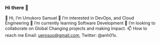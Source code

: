 ### Hi there 👋
👋 Hi, I’m Umukoro Samuel
👀 I’m interested in DevOps, and Cloud Engineering
🌱 I’m currently learning Software Development
💞️ I’m looking to collaborate on Global Changing projects and making Impact.
📫 How to reach me Email: uerosuo@gmail.com, Twitter: @anh01x.

<!--
**uerosuo/uerosuo** is a ✨ _special_ ✨ repository because its `README.md` (this file) appears on your GitHub profile.

Here are some ideas to get you started:

- 🔭 I’m currently working on ...
- 🌱 I’m currently learning ...
- 👯 I’m looking to collaborate on ...
- 🤔 I’m looking for help with ...
- 💬 Ask me about ...
- 📫 How to reach me: ...
- 😄 Pronouns: ...
- ⚡ Fun fact: ...
-->
